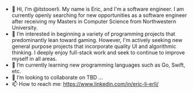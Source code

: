 - 👋 Hi, I’m @itstooerli. My name is Eric, and I'm a software engineer. I am currently openly searching for new opportunities as a software engineer after receiving my Masters in Computer Science from Northwestern University.
- 👀 I’m interested in beginning a variety of programming projects that predominantly lean toward gaming. However, I'm actively seeking new general purpose projects that incorporate quality UI and algorithmic thinking. I deeply enjoy full-stack work and seek to continue to improve myself in all areas.
- 🌱 I’m currently learning new programming languages such as Go, Swift, etc.
- 💞️ I’m looking to collaborate on TBD ...
- 📫 How to reach me: https://www.linkedin.com/in/eric-li-erli/

<!---
itstooerli/itstooerli is a ✨ special ✨ repository because its `README.md` (this file) appears on your GitHub profile.
You can click the Preview link to take a look at your changes.
--->
